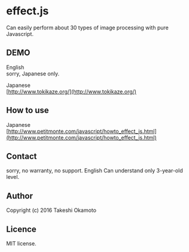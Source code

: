 # effect.js
Can easily perform about 30 types of  image processing with pure Javascript.

## DEMO
English  
sorry, Japanese only.

Japanese  
[http://www.tokikaze.org/](http://www.tokikaze.org/)  

## How to use 

Japanese  
[http://www.petitmonte.com/javascript/howto_effect_js.html](http://www.petitmonte.com/javascript/howto_effect_js.html)  

## Contact
sorry, no warranty, no support. English Can understand only 3-year-old level.  

## Author
Copyright (c) 2016 Takeshi Okamoto

## Licence
MIT license.  
